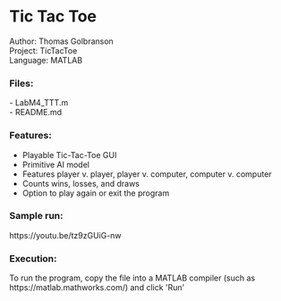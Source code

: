<h1>Tic Tac Toe</h1>

Author: Thomas Golbranson <br>
Project: TicTacToe<br>
Language: MATLAB<br>

<h3>Files: </h3>
- LabM4_TTT.m<br>
- README.md

<h3>Features:</h3>
<ul>
<li>Playable Tic-Tac-Toe GUI</li>
<li>Primitive AI model</li>
<li>Features player v. player, player v. computer, computer v. computer</li>
<li>Counts wins, losses, and draws</li>
<li>Option to play again or exit the program</li>
</ul>

<h3>Sample run: </h3>
https://youtu.be/tz9zGUiG-nw 

<h3>Execution:</h3>
To run the program, copy the file into a MATLAB compiler (such as https://matlab.mathworks.com/) and click 'Run'
